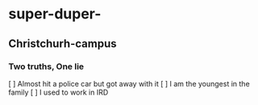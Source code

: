 # super-duper-

## Christchurh-campus

### Two truths, One lie

[ ] Almost hit a police car but got away with it
[ ] I am the youngest in the family
[ ] I used to work in IRD
